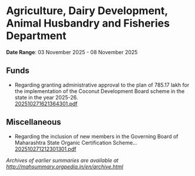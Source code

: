 # Agriculture, Dairy Development, Animal Husbandry and Fisheries Department

**Date Range**: 03 November 2025 - 08 November 2025


## Funds
- Regarding granting administrative approval to the plan of 785.17 lakh for the implementation of the Coconut Development Board scheme in the state in the year 2025-26.\
  [202510271621364301.pdf](https://gr.maharashtra.gov.in/Site/Upload/Government%20Resolutions/English/202510271621364301.pdf)

## Miscellaneous
- Regarding the inclusion of new members in the Governing Board of Maharashtra State Organic Certification Scheme...\
  [202510271212301301.pdf](https://gr.maharashtra.gov.in/Site/Upload/Government%20Resolutions/English/202510271212301301.pdf)


*Archives of earlier summaries are available at http://mahsummary.orgpedia.in/en/archive.html*